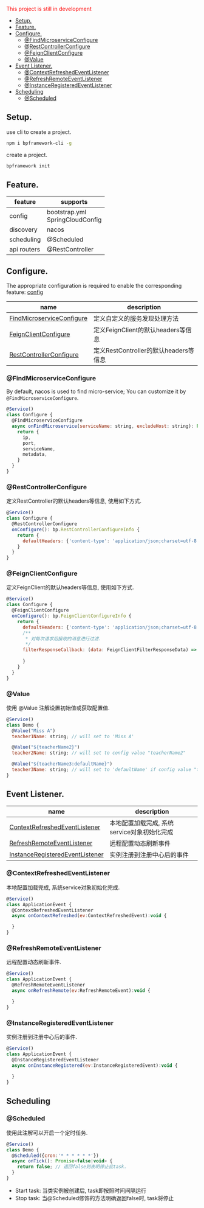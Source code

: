 <font color=red>This project is still in development</font>

- [Setup.](#setup)
- [Feature.](#feature)
- [Configure.](#configure)
  - [@FindMicroserviceConfigure](#findmicroserviceconfigure)
  - [@RestControllerConfigure](#restcontrollerconfigure)
  - [@FeignClientConfigure](#feignclientconfigure)
  - [@Value](#value)
- [Event Listener.](#event-listener)
  - [@ContextRefreshedEventListener](#contextrefreshedeventlistener)
  - [@RefreshRemoteEventListener](#refreshremoteeventlistener)
  - [@InstanceRegisteredEventListener](#instanceregisteredeventlistener)
- [Scheduling](#scheduling)
  - [@Scheduled](#scheduled)

## Setup.

use cli to create a project.

```bash
npm i bpframework-cli -g
```

create a project.

```bash
bpframework init
```


## Feature.

| feature     | supports                           |
| ----------- | ---------------------------------- |
| config      | bootstrap.yml<br>SpringCloudConfig |
| discovery   | nacos                              |
| scheduling  | @Scheduled                         |
| api routers | @RestController                    |

## Configure.

The appropriate configuration is required to enable the corresponding feature: [config](./config.md)

| name                                                    | description                           |
| ------------------------------------------------------- | ------------------------------------- |
| [FindMicroserviceConfigure](#findmicroserviceconfigure) | 定义自定义的服务发现处理方法          |
| [FeignClientConfigure](#feignclientconfigure)           | 定义FeignClient的默认headers等信息    |
| [RestControllerConfigure](#restcontrollerconfigure)     | 定义RestController的默认headers等信息 |


### @FindMicroserviceConfigure

By default, nacos is used to find micro-service; You can customize it by `@FindMicroserviceConfigure`.

```js
@Service()
class Configure {
  @FindMicroserviceConfigure
  async onFindMicroservice(serviceName: string, excludeHost: string): Promise<ServiceInfo> {
    return {
      ip,
      port,
      serviceName,
      metadata,
    }
  }
}
```

### @RestControllerConfigure

定义RestController的默认headers等信息, 使用如下方式.

```js
@Service()
class Configure {
  @RestControllerConfigure
  onConfigure(): bp.RestControllerConfigureInfo {
    return {
      defaultHeaders: {'content-type': 'application/json;charset=utf-8'},
    }
  }
}
```

### @FeignClientConfigure

定义FeignClient的默认headers等信息, 使用如下方式.

```js
@Service()
class Configure {
  @FeignClientConfigure
  onConfigure(): bp.FeignClientConfigureInfo {
    return {
      defaultHeaders: {'content-type': 'application/json;charset=utf-8'},
      /**
       * 对每次请求后接收的消息进行过滤.
       */
      filterResponseCallback: (data: FeignClientFilterResponseData) => {
        
      }
    }
  }
}
```

### @Value

使用 @Value 注解设置初始值或获取配置值.

```js
@Service()
class Demo {
  @Value("Miss A")
  teacher1Name: string; // will set to 'Miss A'

  @Value("${teacherName2}")
  teacher2Name: string; // will set to config value "teacherName2"

  @Value("${teacherName3:defaultName}")
  teacher3Name: string; // will set to 'defaultName' if config value "teacherName3" isn't existed.
}
```

## Event Listener.

| name                                                                | description                                 |
| ------------------------------------------------------------------- | ------------------------------------------- |
| [ContextRefreshedEventListener](#ContextRefreshedEventListener)     | 本地配置加载完成, 系统service对象初始化完成 |
| [RefreshRemoteEventListener](#RefreshRemoteEventListener)           | 远程配置动态刷新事件                        |
| [InstanceRegisteredEventListener](#InstanceRegisteredEventListener) | 实例注册到注册中心后的事件                  |

### @ContextRefreshedEventListener

本地配置加载完成, 系统service对象初始化完成.

```js
@Service()
class ApplicationEvent {
  @ContextRefreshedEventListener
  async onContextRefreshed(ev:ContextRefreshedEvent):void {

  }
}
```

### @RefreshRemoteEventListener

远程配置动态刷新事件.

```js
@Service()
class ApplicationEvent {
  @RefreshRemoteEventListener
  async onRefreshRemote(ev:RefreshRemoteEvent):void {

  }
}
```

### @InstanceRegisteredEventListener

实例注册到注册中心后的事件.

```js
@Service()
class ApplicationEvent {
  @InstanceRegisteredEventListener
  async onInstanceRegistered(ev:InstanceRegisteredEvent):void {
    
  }
}
```

## Scheduling

### @Scheduled

使用此注解可以开启一个定时任务.

```js
@Service()
class Demo {
  @Scheduled({cron:'* * * * * *'})
  async onTick(): Promise<false|void> {
    return false; // 返回false则表明停止此task.
  }
}
```

- Start task:  当类实例被创建后, task即按照时间间隔运行
- Stop task: 当@Scheduled修饰的方法明确返回false时, task将停止

